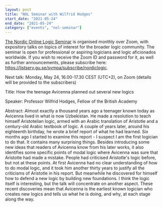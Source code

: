 ```yaml
---
layout: post
title: "NOL Seminar with Wilfrid Hodges"
start_date: "2021-05-24"
end_date: "2021-05-24"
category: ["events", "nol-seminar"]
---
```

[The Nordic Online Logic Seminar](/the-nol-seminar.html)
is organised monthly over Zoom, with expository talks on topics of interest for
the broader logic community. The seminar is open for professional or aspiring
logicians and logic aficionados worldwide. If you wish to receive the Zoom ID
and password for it, as well as further announcements, please subscribe here:
<https://listserv.gu.se/sympa/subscribe/nordiclogic>.

Next talk: Monday, May 24, 16.00-17.30 CEST (UTC+2), on Zoom (details will be
provided to the subscribers)

Title: How the teenage Avicenna planned out several new logics

Speaker: Professor Wilfrid Hodges, Fellow of the British Academy

Abstract: Almost exactly a thousand years ago a teenager known today as Avicenna
lived in what is now Uzbekistan. He made a resolution to teach himself
Aristotelian logic, armed with an Arabic translation of Aristotle and a
century-old Arabic textbook of logic. A couple of years later, around his
eighteenth birthday, he wrote a brief report of what he had learned. Six months
ago I started to examine this report - I suspect I am the first logician to do
that. It contains many surprising things. Besides introducing some new ideas
that readers of Avicenna know from his later works, it also identifies some
specific points of modal logic where Avicenna was sure that Aristotle had made a
mistake. People had criticised Aristotle's logic before, but not at these
points. At first Avicenna had no clear understanding of how to do modal logic,
and it took him another thirty years to justify all the criticisms of Aristotle
in his report. But meanwhile he discovered for himself how to defend a new logic
by building new foundations. I think the logic itself is interesting, but the
talk will concentrate on another aspect. These recent discoveries mean that
Avicenna is the earliest known logician who creates new logics and tells us what
he is doing, and why, at each stage along the way.
